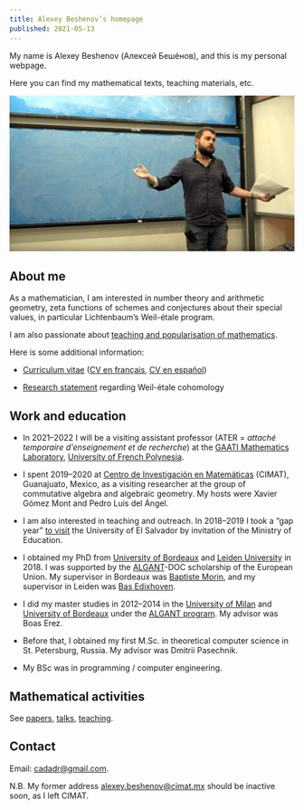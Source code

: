 ```yaml
---
title: Alexey Beshenov’s homepage
published: 2021-05-13
---
```


My name is Alexey Beshenov (Алексей Бешéнов), and this is my personal webpage.

Here you can find my mathematical texts, teaching materials, etc.

<p style="max-width: 800px; margin: auto"><img src="/img/talk.jpg" alt="my photo" /></p>


## About me
	      
As a mathematician, I am interested in number theory and arithmetic geometry,
zeta functions of schemes and conjectures about their special values,
in particular Lichtenbaum’s Weil-étale program.

I am also passionate about
[teaching and popularisation of mathematics](teaching/).

Here is some additional information:
      
* <a href="/cv/alexey-beshenov-cv.pdf" class="pdf-link">Curriculum vitae</a>
  (<a href="/cv/alexey-beshenov-cv-fr.pdf" class="pdf-link">CV en français</a>,
  <a href="/cv/alexey-beshenov-cv-es.pdf" class="pdf-link">CV en español</a>)

* <a href="/cv/alexey-beshenov-research-statement.pdf" class="pdf-link">Research statement</a>
  regarding Weil-étale cohomology


## Work and education

* In 2021–2022 I will be a visiting assistant professor
  (ATER = *attaché temporaire d'enseignement et de recherche*)
  at the [GAATI Mathematics Laboratory](https://gaati.org/),
  [University of French Polynesia](https://www.upf.pf/).

* I spent 2019–2020 at [Centro de Investigación en Matemáticas](https://www.cimat.mx/)
  (CIMAT), Guanajuato, Mexico, as a visiting researcher at the group of commutative
  algebra and algebraic geometry. My hosts were Xavier Gómez Mont
  and Pedro Luis del Ángel.

* I am also interested in teaching and outreach. In 2018–2019 I took a
  “gap year” [to visit](/teaching/san-salvador/) the University of
  El&#xa0;Salvador by invitation of the Ministry of Education.

* I obtained my PhD from
  [University of Bordeaux](https://www.math.u-bordeaux.fr/) and
  [Leiden University](http://www.universiteitleiden.nl/en/science/mathematics/)
  in 2018. I was supported by the [ALGANT](https://algant.eu/)-DOC scholarship of
  the European Union.  My supervisor in Bordeaux was
  [Baptiste Morin](https://www.math.u-bordeaux.fr/~bmorin/), and my supervisor
  in Leiden was [Bas Edixhoven](http://www.math.leidenuniv.nl/~edix/).

* I did my master studies in 2012–2014 in the
  [University of Milan](http://www.matematica.unimi.it/) and
  [University of Bordeaux](https://www.math.u-bordeaux.fr/)
  under the [ALGANT program](https://algant.eu/).
  My advisor was Boas Erez.

* Before that, I obtained my first M.Sc. in theoretical computer science in
  St. Petersburg, Russia. My advisor was Dmitrii Pasechnik.

* My BSc was in programming / computer engineering.


## Mathematical activities

See
[papers](/papers/),
[talks](/talks/),
[teaching](/teaching/).


## Contact

Email: [cadadr@gmail.com](mailto:cadadr@gmail.com).

N.B. My former address
[alexey.beshenov@cimat.mx](mailto:alexey.beshenov@cimat.mx)
should be inactive soon, as I left CIMAT.
